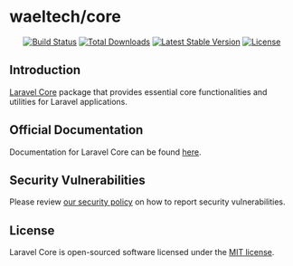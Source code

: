 # waeltech/core

<p align="center">
<a href="https://github.com/coders-tm/laravel-core/actions"><img src="https://github.com/coders-tm/laravel-core/workflows/tests/badge.svg" alt="Build Status"></a>
<a href="https://packagist.org/packages/coderstm/laravel-core"><img src="https://img.shields.io/packagist/dt/coderstm/laravel-core" alt="Total Downloads"></a>
<a href="https://packagist.org/packages/coderstm/laravel-core"><img src="https://img.shields.io/packagist/v/coderstm/laravel-core" alt="Latest Stable Version"></a>
<a href="https://packagist.org/packages/coderstm/laravel-core"><img src="https://img.shields.io/packagist/l/coderstm/laravel-core" alt="License"></a>
</p>

## Introduction

[Laravel Core](https://laravel.com) package that provides essential core functionalities and utilities for Laravel applications.

## Official Documentation

Documentation for Laravel Core can be found [here](https://laravel-core.netlify.com).

## Security Vulnerabilities

Please review [our security policy](https://github.com/coders-tm/laravel-core/security/policy) on how to report security vulnerabilities.

## License

Laravel Core is open-sourced software licensed under the [MIT license](LICENSE.md).